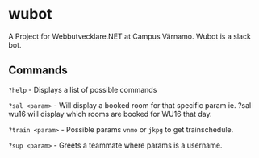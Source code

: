 # wubot
A Project for Webbutvecklare.NET at Campus Värnamo. Wubot is a slack bot.


## Commands

`?help` - Displays a list of possible commands

`?sal <param>` - Will display a booked room for that specific param ie. ?sal wu16 will display which rooms are booked for WU16 that day.

`?train <param>` - Possible params `vnmo` or `jkpg` to get trainschedule.

`?sup <param>` - Greets a teammate where params is a username.
